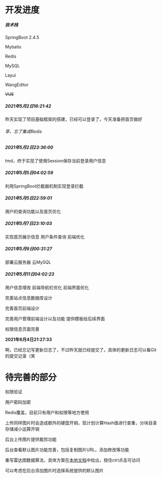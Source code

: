 # 开发进度

##### 技术栈

SpringBoot 2.4.5

Mybatis

Redis

MySQL

Layui

WangEditor

~~VUE~~

##### 2021年5月2日16:21:42

昨天实现了项目基础框架的搭建，已经可以登录了，今天准备把首页做好

###### 草，忘了集成Redis

##### 2021年5月2日23:36:00

tmd，终于实现了使用Session保存当前登录用户信息

##### 2021年5月5日04:02:59

利用SpringBoot拦截器机制实现登录拦截

##### 2021年5月5日22:59:01

用户的查询功能以及首页优化

##### 2021年5月7日23:10:03

实现首页展示信息 用户条件查询 前端优化

##### 2021年5月9日00:31:27

部署云服务器 云MySQL

##### 2021年5月11日04:02:23

用户信息增改 前端导航栏优化 前端界面优化

完善站点信息数据库设计

完善首页前端设计

完善用户管理前端设计以及功能 提供模板给后续界面

权限信息页面完善

**2021年6月4日21:27:33**

啊，已经忘记写更新日志了，不过昨天就已经提交了，具体的更新日志可以看Git的提交记录（笑

# 待完善的部分

权限验证

用户密码加密

Redis覆盖，目前只有用户和权限等地方使用

上传同样图片时会造成额外的硬盘开销，现计划计算Hash值进行查重，分块目录存储减小运算开销

后台上传图片提供裁剪功能

后台查看默认图片功能完善，包括复制图片URL，添加修改等功能

重写雷达图数据算法，具体方案在[本地文档](改进方案.docx)中给出，按住ctrl点击可访问

可以考虑在后台添加图片时选择系统提供的默认图片	
